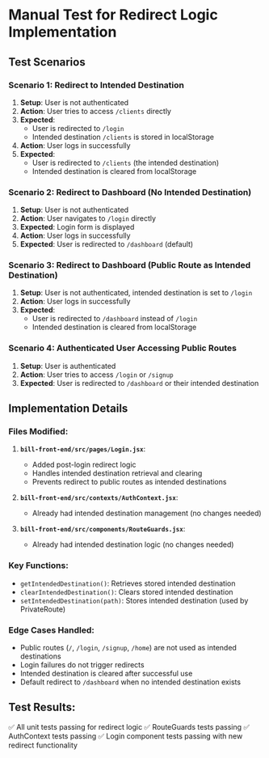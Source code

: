 # Manual Test for Redirect Logic Implementation

## Test Scenarios

### Scenario 1: Redirect to Intended Destination
1. **Setup**: User is not authenticated
2. **Action**: User tries to access `/clients` directly
3. **Expected**: 
   - User is redirected to `/login`
   - Intended destination `/clients` is stored in localStorage
4. **Action**: User logs in successfully
5. **Expected**: 
   - User is redirected to `/clients` (the intended destination)
   - Intended destination is cleared from localStorage

### Scenario 2: Redirect to Dashboard (No Intended Destination)
1. **Setup**: User is not authenticated
2. **Action**: User navigates to `/login` directly
3. **Expected**: Login form is displayed
4. **Action**: User logs in successfully
5. **Expected**: User is redirected to `/dashboard` (default)

### Scenario 3: Redirect to Dashboard (Public Route as Intended Destination)
1. **Setup**: User is not authenticated, intended destination is set to `/login`
2. **Action**: User logs in successfully
3. **Expected**: 
   - User is redirected to `/dashboard` instead of `/login`
   - Intended destination is cleared from localStorage

### Scenario 4: Authenticated User Accessing Public Routes
1. **Setup**: User is authenticated
2. **Action**: User tries to access `/login` or `/signup`
3. **Expected**: User is redirected to `/dashboard` or their intended destination

## Implementation Details

### Files Modified:
1. **`bill-front-end/src/pages/Login.jsx`**:
   - Added post-login redirect logic
   - Handles intended destination retrieval and clearing
   - Prevents redirect to public routes as intended destinations

2. **`bill-front-end/src/contexts/AuthContext.jsx`**:
   - Already had intended destination management (no changes needed)

3. **`bill-front-end/src/components/RouteGuards.jsx`**:
   - Already had intended destination logic (no changes needed)

### Key Functions:
- `getIntendedDestination()`: Retrieves stored intended destination
- `clearIntendedDestination()`: Clears stored intended destination
- `setIntendedDestination(path)`: Stores intended destination (used by PrivateRoute)

### Edge Cases Handled:
- Public routes (`/`, `/login`, `/signup`, `/home`) are not used as intended destinations
- Login failures do not trigger redirects
- Intended destination is cleared after successful use
- Default redirect to `/dashboard` when no intended destination exists

## Test Results:
✅ All unit tests passing for redirect logic
✅ RouteGuards tests passing
✅ AuthContext tests passing
✅ Login component tests passing with new redirect functionality